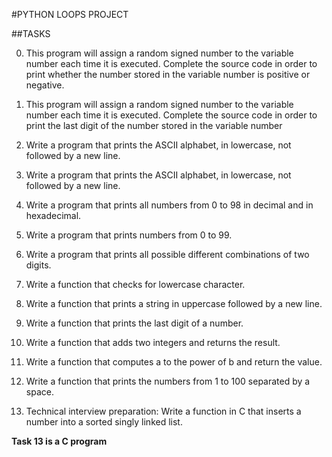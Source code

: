 #PYTHON LOOPS PROJECT

##TASKS

0. This program will assign a random signed number to the variable number each time it is executed. Complete the source code in order to print whether the number stored in the variable number is positive or negative.

1. This program will assign a random signed number to the variable number each time it is executed. Complete the source code in order to print the last digit of the number stored in the variable number

2. Write a program that prints the ASCII alphabet, in lowercase, not followed by a new line.

3. Write a program that prints the ASCII alphabet, in lowercase, not followed by a new line.

4. Write a program that prints all numbers from 0 to 98 in decimal and in hexadecimal.

5. Write a program that prints numbers from 0 to 99.

6. Write a program that prints all possible different combinations of two digits.

7. Write a function that checks for lowercase character.

8. Write a function that prints a string in uppercase followed by a new line.

9. Write a function that prints the last digit of a number.

10. Write a function that adds two integers and returns the result.

11. Write a function that computes a to the power of b and return the value.

12. Write a function that prints the numbers from 1 to 100 separated by a space.

13. Technical interview preparation:
Write a function in C that inserts a number into a sorted singly linked list.

**Task 13 is a C program**
